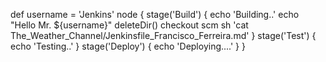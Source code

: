 def username = 'Jenkins'
node {
stage('Build') {
echo 'Building..'
echo "Hello Mr. ${username}"
deleteDir()
checkout scm
sh 'cat The_Weather_Channel/Jenkinsfile_Francisco_Ferreira.md'
}
stage('Test') {
echo 'Testing..'
}
stage('Deploy') {
echo 'Deploying....'
}
}